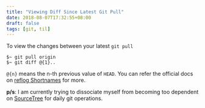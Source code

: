 ```yaml
---
title: "Viewing Diff Since Latest Git Pull"
date: 2018-08-07T17:32:55+08:00
draft: false
tags: [git, til]
---
```


To view the changes between your latest `git pull`

```
$~ git pull origin
$~ git diff @{1}..
```

`@{n}` means the n-th previous value of `HEAD`. You can refer the official docs on [reflog Shortnames][1] for more.

**p/s**: I am currently trying to dissociate myself from becoming too dependent on [SourceTree][2] for daily git operations.

[1]:https://git-scm.com/book/en/v2/Git-Tools-Revision-Selection
[2]:https://www.sourcetreeapp.com